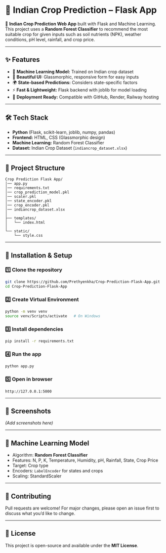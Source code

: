 # 🌾 Indian Crop Prediction – Flask App

🚀 **Indian Crop Prediction Web App** built with Flask and Machine Learning.  
This project uses a **Random Forest Classifier** to recommend the most suitable crop for given inputs such as soil nutrients (NPK), weather conditions, pH level, rainfall, and crop price.  

---

## ✨ Features
- 🤖 **Machine Learning Model:** Trained on Indian crop dataset  
- 🎨 **Beautiful UI:** Glassmorphic, responsive form for easy inputs  
- 🌍 **State-based Predictions:** Considers state-specific factors  
- ⚡ **Fast & Lightweight:** Flask backend with joblib for model loading  
- 🚀 **Deployment Ready:** Compatible with GitHub, Render, Railway hosting  

---

## 🛠️ Tech Stack
- **Python** (Flask, scikit-learn, joblib, numpy, pandas)  
- **Frontend:** HTML, CSS (Glassmorphic design)  
- **Machine Learning:** Random Forest Classifier  
- **Dataset:** Indian Crop Dataset (`indiancrop_dataset.xlsx`)  

---

## 📂 Project Structure

```
Crop Prediction Flask App/
│── app.py
│── requirements.txt
│── crop_prediction_model.pkl
│── scaler.pkl
│── state_encoder.pkl
│── crop_encoder.pkl
│── indiancrop_dataset.xlsx
│
├── templates/
│   └── index.html
│
└── static/
    └── style.css
```

---

## 🚀 Installation & Setup

### 1️⃣ Clone the repository
```bash
git clone https://github.com/Prethyenkha/Crop-Prediction-Flask-App.git
cd Crop-Prediction-Flask-App
```

### 2️⃣ Create Virtual Environment
```bash
python -m venv venv
source venv/Scripts/activate   # On Windows
```

### 3️⃣ Install dependencies
```bash
pip install -r requirements.txt
```

### 4️⃣ Run the app
```bash
python app.py
```

### 5️⃣ Open in browser
```
http://127.0.0.1:5000
```

---

## 🎨 Screenshots
*(Add screenshots here)*

---

## 🧠 Machine Learning Model
- Algorithm: **Random Forest Classifier**  
- Features: N, P, K, Temperature, Humidity, pH, Rainfall, State, Crop Price  
- Target: Crop type  
- Encoders: `LabelEncoder` for states and crops  
- Scaling: StandardScaler  

---

## 🤝 Contributing
Pull requests are welcome! For major changes, please open an issue first to discuss what you’d like to change.

---

## 📜 License
This project is open-source and available under the **MIT License**.
